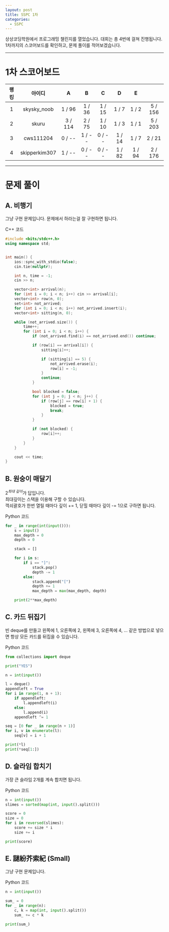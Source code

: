 ```yaml
---
layout: post
title: SSPC 1차
categories:
  - SSPC
---
```


상상코딩학원에서 프로그래밍 챌린지를 열었습니다. 대회는 총 4번에 걸쳐 진행됩니다.  
1차까지의 스코어보드를 확인하고, 문제 풀이를 적어보겠습니다.

---

# 1차 스코어보드

| 랭킹 |    아이디     |    A    |    B    |    C    |   D    |   E    |         |
| :--: | :-----------: | :-----: | :-----: | :-----: | :----: | :----: | :-----: |
|  1   |  skysky_noob  | 1 / 96  | 1 / 36  | 1 / 15  | 1 / 7  | 1 / 2  | 5 / 156 |
|  2   |     skuru     | 3 / 114 | 2 / 75  | 1 / 10  | 1 / 3  | 1 / 1  | 5 / 203 |
|  3   |   cws111204   | 0 / \-- | 1 / \-- | 0 / \-- | 1 / 14 | 1 / 7  | 2 / 21  |
|  4   | skipperkim307 | 1 / \-- | 0 / \-- | 0 / \-- | 1 / 82 | 1 / 94 | 2 / 176 |

<script src="/assets/js/src/scoreboard.js"></script>

---

# 문제 풀이

## A. 비행기

그냥 구현 문제입니다. 문제에서 하라는걸 잘 구현하면 됩니다.

C++ 코드

```cpp
#include <bits/stdc++.h>
using namespace std;


int main() {
    ios::sync_with_stdio(false);
    cin.tie(nullptr);

    int n, time = -1;
    cin >> n;

    vector<int> arrival(n);
    for (int i = 0; i < n; i++) cin >> arrival[i];
    vector<int> row(n, 0);
    set<int> not_arrived;
    for (int i = 0; i < n; i++) not_arrived.insert(i);
    vector<int> sitting(n, 0);

    while (not_arrived.size()) {
        time++;
        for (int i = 0; i < n; i++) {
            if (not_arrived.find(i) == not_arrived.end()) continue;

            if (row[i] == arrival[i]) {
                sitting[i]++;

                if (sitting[i] == 5) {
                    not_arrived.erase(i);
                    row[i] = -1;
                }
                continue;
            }

            bool blocked = false;
            for (int j = 0; j < n; j++) {
                if (row[j] == row[i] + 1) {
                    blocked = true;
                    break;
                }
            }

            if (not blocked) {
                row[i]++;
            }
        }
    }

    cout << time;
}
```

## B. 원숭이 매달기

$2^{최대\ 깊이}$가 답입니다.  
최대깊이는 스택을 이용해 구할 수 있습니다.  
꺽쇠괄호가 한번 열릴 때마다 깊이 += 1, 닫힐 때마다 깊이 -= 1으로 구하면 됩니다.

Python 코드

```py
for _ in range(int(input())):
    s = input()
    max_depth = 0
    depth = 0

    stack = []

    for i in s:
        if i == "]":
            stack.pop()
            depth -= 1
        else:
            stack.append("[")
            depth += 1
            max_depth = max(max_depth, depth)

    print(2**max_depth)

```

## C. 카드 뒤집기

빈 deque를 만들고 왼쪽에 1, 오른쪽에 2, 왼쪽에 3, 오른쪽에 4, ... 같은 방법으로 넣으면 항상 모든 카드를 뒤집을 수 있습니다.

Python 코드

```py
from collections import deque

print("YES")

n = int(input())

l = deque()
appendleft = True
for i in range(1, n + 1):
    if appendleft:
        l.appendleft(i)
    else:
        l.append(i)
    appendleft ^= 1

seq = [0 for _ in range(n + 1)]
for i, v in enumerate(l):
    seq[v] = i + 1

print(*l)
print(*seq[1:])
```

## D. 슬라임 합치기

가장 큰 슬라임 2개를 계속 합치면 됩니다.

Python 코드

```py
n = int(input())
slimes = sorted(map(int, input().split()))

score = 0
size = 0
for i in reversed(slimes):
    score += size * i
    size += i

print(score)
```

## E. 謎紛芥索紀 (Small)

그냥 구현 문제입니다.

Python 코드

```py
n = int(input())

sum_ = 0
for _ in range(n):
    c, k = map(int, input().split())
    sum_ += c * k

print(sum_)
```

